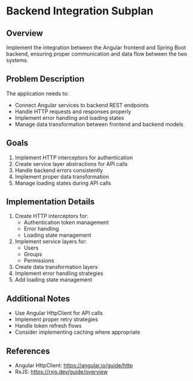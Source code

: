 # Backend Integration Subplan

## Overview
Implement the integration between the Angular frontend and Spring Boot backend, ensuring proper communication and data flow between the two systems.

## Problem Description
The application needs to:
- Connect Angular services to backend REST endpoints
- Handle HTTP requests and responses properly
- Implement error handling and loading states
- Manage data transformation between frontend and backend models

## Goals
1. Implement HTTP interceptors for authentication
2. Create service layer abstractions for API calls
3. Handle backend errors consistently
4. Implement proper data transformation
5. Manage loading states during API calls

## Implementation Details
1. Create HTTP interceptors for:
   - Authentication token management
   - Error handling
   - Loading state management
2. Implement service layers for:
   - Users
   - Groups
   - Permissions
3. Create data transformation layers
4. Implement error handling strategies
5. Add loading state management

## Additional Notes
- Use Angular HttpClient for API calls
- Implement proper retry strategies
- Handle token refresh flows
- Consider implementing caching where appropriate

## References
- Angular HttpClient: https://angular.io/guide/http
- RxJS: https://rxjs.dev/guide/overview
